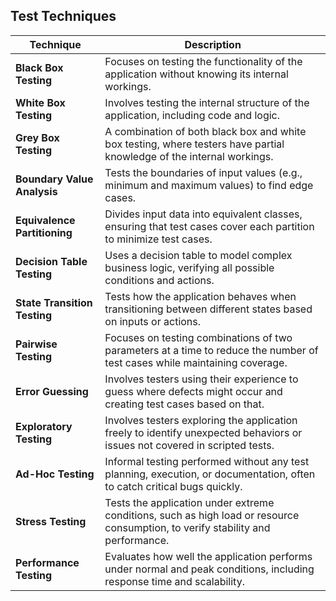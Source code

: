 ## Test Techniques

| **Technique**                    | **Description**                                                                 |
|-----------------------------------|---------------------------------------------------------------------------------|
| **Black Box Testing**             | Focuses on testing the functionality of the application without knowing its internal workings. |
| **White Box Testing**             | Involves testing the internal structure of the application, including code and logic. |
| **Grey Box Testing**              | A combination of both black box and white box testing, where testers have partial knowledge of the internal workings. |
| **Boundary Value Analysis**       | Tests the boundaries of input values (e.g., minimum and maximum values) to find edge cases. |
| **Equivalence Partitioning**      | Divides input data into equivalent classes, ensuring that test cases cover each partition to minimize test cases. |
| **Decision Table Testing**        | Uses a decision table to model complex business logic, verifying all possible conditions and actions. |
| **State Transition Testing**      | Tests how the application behaves when transitioning between different states based on inputs or actions. |
| **Pairwise Testing**              | Focuses on testing combinations of two parameters at a time to reduce the number of test cases while maintaining coverage. |
| **Error Guessing**                | Involves testers using their experience to guess where defects might occur and creating test cases based on that. |
| **Exploratory Testing**           | Involves testers exploring the application freely to identify unexpected behaviors or issues not covered in scripted tests. |
| **Ad-Hoc Testing**                | Informal testing performed without any test planning, execution, or documentation, often to catch critical bugs quickly. |
| **Stress Testing**                | Tests the application under extreme conditions, such as high load or resource consumption, to verify stability and performance. |
| **Performance Testing**           | Evaluates how well the application performs under normal and peak conditions, including response time and scalability. |
